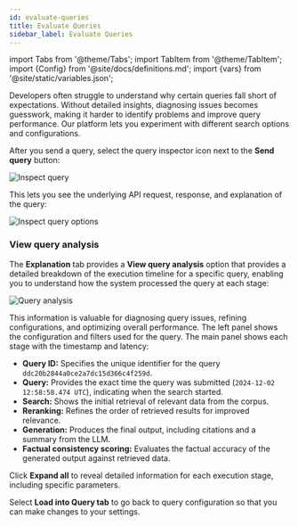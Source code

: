 ```yaml
---
id: evaluate-queries
title: Evaluate Queries
sidebar_label: Evaluate Queries
---
```


import Tabs from '@theme/Tabs';
import TabItem from '@theme/TabItem';
import {Config} from '@site/docs/definitions.md';
import {vars} from '@site/static/variables.json';

Developers often struggle to understand why certain queries fall short of 
expectations. Without detailed insights, diagnosing issues becomes guesswork, 
making it harder to identify problems and improve query performance. Our 
platform lets you experiment with different search options and configurations.

After you send a query, select the query inspector icon next to the **Send query** 
button:

![Inspect query](/img/inspect_query.png)

This lets you see the underlying API request, response, and explanation of the 
query:

![Inspect query options](/img/inspect_query_options.png)

### View query analysis

The **Explanation** tab provides a **View query analysis** option that provides a 
detailed breakdown of the execution timeline for a specific query, enabling 
you to understand how the system processed the query at each stage:

![Query analysis](/img/query_analysis.png)

This information is valuable for diagnosing query issues, refining 
configurations, and optimizing overall performance. The left panel shows the 
configuration and filters used for the query. The main panel shows each 
stage with the timestamp and latency:

* **Query ID:** Specifies the unique identifier for the query `ddc20b2844a0ce2a7dc15d366c4f259d`.
* **Query:** Provides the exact time the query was submitted (`2024-12-02 12:58:58.474 UTC`), 
  indicating when the search started.
* **Search:** Shows the initial retrieval of relevant data from the corpus.
* **Reranking:** Refines the order of retrieved results for improved relevance.
* **Generation:** Produces the final output, including citations and a summary from the LLM.
* **Factual consistency scoring:** Evaluates the factual accuracy of the generated output against 
  retrieved data.

Click **Expand all** to reveal detailed information for each execution stage, 
including specific parameters.

Select **Load into Query tab** to go back to query configuration so that you 
can make changes to your settings.
